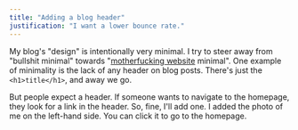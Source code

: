 ```yaml
---
title: "Adding a blog header"
justification: "I want a lower bounce rate."
---
```


My blog's "design" is intentionally very minimal.
I try to steer away from "bullshit minimal"
towards "[motherfucking website](http://motherfuckingwebsite.com/) minimal".
One example of minimality is the lack of any header on blog posts.
There's just the `<h1>title</h1>`, and away we go.

But people expect a header.
If someone wants to navigate to the homepage,
they look for a link in the header.
So, fine, I'll add one.
I added the photo of me on the left-hand side.
You can click it to go to the homepage.

